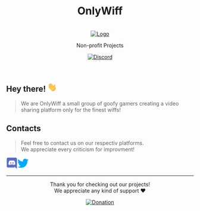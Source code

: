 
<h1 align="center">OnlyWiff</h1>

<p align="center">
  <br>
    <a href="https://github.com/OnlyWiff">
        <img src="https://cdn.discordapp.com/banners/556842994469437442/8304b0c21bebedd2ca8982b91192cce4.png?size=1024" alt="Logo" width=250px>
    </a>
  <br>
</p>

<p align="center">Non-profit Projects</p>

<p align="center">
  <a href="https://support.ree6.de">
    <img src="https://img.shields.io/discord/805149057004732457?logo=discord&style=for-the-badge" alt="Discord">
  </a>
</p>
<br>

## Hey there! <img alt="hand_wave" src="https://raw.githubusercontent.com/DxsSucuk/DxsSucuk/main/assets/wave.gif" height="25px" width="25px" />
> We are OnlyWiff a small group of goofy gamers creating a video sharing platform only for the finest wiffs!

## Contacts
> Feel free to contact us on our respectiv platforms. <br>
> We appreciate every criticism for improvment!

<p>
  <a href="https://discord.gg/onlywiff">
    <img align="left" alt="Discord" width="30px" src="https://raw.githubusercontent.com/DxsSucuk/DxsSucuk/main/assets/discord.png">
  </a>
  <a href="https://twitter.com/onlywiff">
    <img align="left" alt="Twitter" width="30px" src="https://raw.githubusercontent.com/DxsSucuk/DxsSucuk/main/assets/twitter.png">
  </a>
</p>
<br>
<br>

----
<p align="center">Thank you for checking out our projects!<br>We appreciate any kind of support ❤️</p>
<p align="center">
  <a href="https://ko-fi.com/T6T4AC652">
    <img alt="Donation" src="https://ko-fi.com/img/githubbutton_sm.svg">
  </a>
</p>
<!-- Heavily inspired by https://github.com/crunchy-lab !-->
